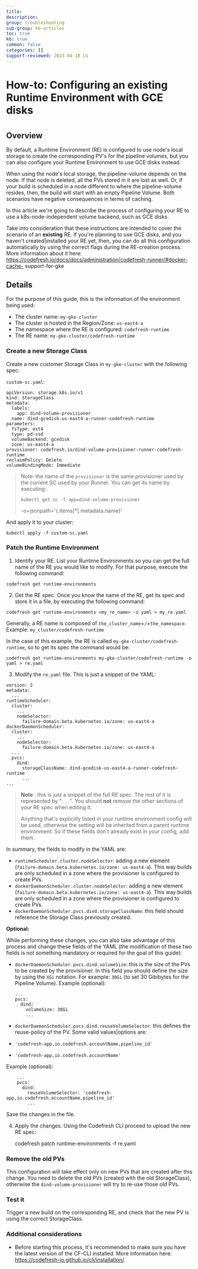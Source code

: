 ```yaml
---
title: 
description: 
group: troubleshooting
sub-group: kb-articles
toc: true
kb: true
common: false
categories: []
support-reviewed: 2023-04-18 LG
---
```


# How-to: Configuring an existing Runtime Environment with GCE disks

#

## Overview

By default, a Runtime Environment (RE) is configured to use node's local
storage to create the corresponding PV's for the pipeline volumes, but you can
also configure your Runtime Environment to use GCE disks instead.

When using the node's local storage, the pipeline-volume depends on the node.
If that node is deleted, all the PVs stored in it are lost as well. Or, if
your build is scheduled in a node different to where the pipeline-volume
resides, then, the build will start with an empty Pipeline Volume. Both
scenarios have negative consequences in terms of caching.

In this article we're going to describe the process of configuring your RE to
use a k8s-node-independent volume backend, such as GCE disks.

Take into consideration that these instructions are intended to cover the
scenario of an **existing** RE. If you're planning to use GCE disks, and you
haven't created|installed your RE yet, then, you can do all this configuration
automatically by using the correct flags during the RE-creation process. More
information about it here:
https://codefresh.io/docs/docs/administration/codefresh-runner/#docker-cache-
support-for-gke

## Details

For the purpose of this guide, this is the information of the environment
being used:

  * The cluster name: `my-gke-cluster`
  * The cluster is hosted in the Region/Zone: `us-east4-a`
  * The namespace where the RE is configured: `codefresh-runtime`
  * The RE name: `my-gke-cluster/codefresh-runtime`

### Create a new Storage Class

Create a new customer Storage Class in `my-gke-cluster` with the following
spec:

`custom-sc.yaml`:

    
    
    apiVersion: storage.k8s.io/v1
    kind: StorageClass
    metadata:
      labels:
        app: dind-volume-provisioner
      name: dind-gcedisk-us-east4-a-runner-codefresh-runtime
    parameters:
      fsType: ext4
      type: pd-ssd
      volumeBackend: gcedisk
      zone: us-east4-a
    provisioner: codefresh.io/dind-volume-provisioner-runner-codefresh-runtime
    reclaimPolicy: Delete
    volumeBindingMode: Immediate
    

> Note: the name of the `provisioner` is the same provisioner used by the
> current SC used by your Runner. You can get its name by executing:
>  
>  
>     kubectl get sc -l app=dind-volume-provisioner
> -o=jsonpath='{.items[*].metadata.name}'
>  

And apply it to your cluster:

    
    
    kubectl apply -f custom-sc.yaml
    

### Patch the Runtime Environment

  1. Identify your RE. List your Runtime Environments so you can get the full name of the RE you would like to modify. For that purpose, execute the following command:

    
    
    codefresh get runtime-environments
    

  2. Get the RE spec. Once you know the name of the RE, get its spec and store it in a file, by executing the following command:

    
    
    codefresh get runtime-environments <my_re_name> -o yaml > my_re.yaml
    

Generally, a RE name is composed of `the_cluster_name`+`/`+`the_namespace`.
Example: `my_cluster/codefresh-runtime`

In the case of this example, the RE is called `my-gke-cluster/codefresh-
runtime`, so to get its spec the command would be:

    
    
    codefresh get runtime-environments my-gke-cluster/codefresh-runtime -o yaml > re.yaml
    

  3. Modify the `re.yaml` file. This is just a snippet of the YAML:

    
    
    version: 2
    metadata:
      ...
    runtimeScheduler:
      cluster:
        ...
        nodeSelector:
          failure-domain.beta.kubernetes.io/zone: us-east4-a
    dockerDaemonScheduler:
      cluster:
        ...
        nodeSelector:
          failure-domain.beta.kubernetes.io/zone: us-east4-a    
      ...
      pvcs:
        dind:
          storageClassName: dind-gcedisk-us-east4-a-runner-codefresh-runtime
          ...
    ...
    

> **Note** : this is just a snippet of the full RE spec. The rest of it is
> represented by "`...`". You should **not** remove the other sections of your
> RE spec when editing it.
>
> Anything that's explicitly listed in your runtime environment config will be
> used, otherwise the setting will be inherited from a parent runtime
> environment. So if these fields don't already exist in your config, add
> them.

In summary, the fields to modify in the YAML are:

  * `runtimeScheduler.cluster.nodeSelector`: adding a new element (`failure-domain.beta.kubernetes.io/zone: us-east4-a`). This way builds are only scheduled in a zone where the provisioner is configured to create PVs.
  * `dockerDaemonScheduler.cluster.nodeSelector`: adding a new element (`failure-domain.beta.kubernetes.io/zone: us-east4-a`). This way builds are only scheduled in a zone where the provisioner is configured to create PVs.
  * `dockerDaemonScheduler.pvcs.dind.storageClassName`: this field should reference the Storage Class previously created.

**Optional:**

While performing these changes, you can also take advantage of this process
and change these fields of the YAML (the modification of these two fields is
not something mandatory or required for the goal of this guide):

  * `dockerDaemonScheduler.pvcs.dind.volumeSize`: this is the size of the PVs to be created by the provisioner. In this field you should define the size by using the `XGi` notation. For example: `30Gi` (to set 30 Gibibytes for the Pipeline Volume). Example (optional):

    
    
        ...
        pvcs:
          dind:
            volumeSize: 30Gi
            ...
    

  * `dockerDaemonScheduler.pvcs.dind.reuseVolumeSelector`: this defines the reuse-policy of the PV. Some valid values|options are:

  * `'codefresh-app,io.codefresh.accountName,pipeline_id'`

  * `'codefresh-app,io.codefresh.accountName'`

Example (optional):

    
    
        ...
        pvcs:
          dind:
            reuseVolumeSelector: 'codefresh-app,io.codefresh.accountName,pipeline_id'
            ...
    

Save the changes in the file.

  4. Apply the changes. Using the Codefresh CLI proceed to upload the new RE spec:

    
    
       codefresh patch runtime-environments -f re.yaml
    

### Remove the old PVs

This configuration will take effect only on new PVs that are created after
this change. You need to delete the old PVs (created with the old
StorageClass), otherwise the `dind-volume-provisioner` will try to re-use
those old PVs.

### Test it

Trigger a new build on the corresponding RE, and check that the new PV is
using the correct StorageClass.

### Additional considerations

  * Before starting this process, it's recommended to make sure you have the latest version of the CF-CLI installed. More information here: https://codefresh-io.github.io/cli/installation/.

